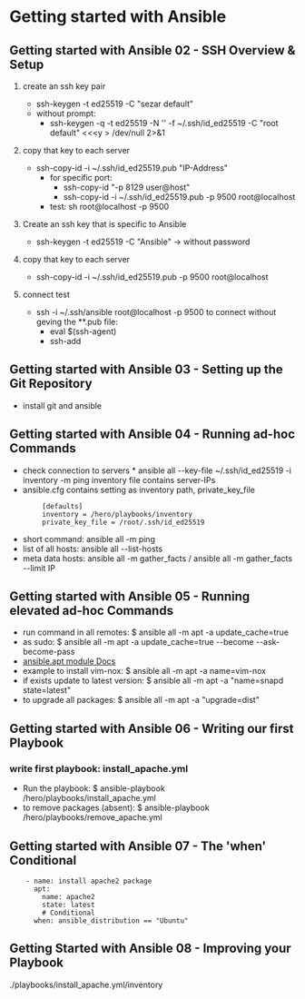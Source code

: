 
# Getting started with Ansible

## Getting started with Ansible 02 - SSH Overview & Setup

1. create an ssh key pair
    * ssh-keygen -t ed25519 -C "sezar default"
    * without prompt:
        * ssh-keygen -q -t ed25519 -N '' -f ~/.ssh/id_ed25519 -C "root default" <<\<y > /dev/null 2>&1

2. copy that key to each server
    * ssh-copy-id -i ~/.ssh/id_ed25519.pub "IP-Address"
       * for specific port:
            * ssh-copy-id "-p 8129 user@host"
            * ssh-copy-id -i ~/.ssh/id_ed25519.pub -p 9500 root@localhost
       * test: sh root@localhost -p 9500

3. Create an ssh key that is specific to Ansible
    * ssh-keygen -t ed25519 -C "Ansible" -> without password

4. copy that key to each server
    * ssh-copy-id -i ~/.ssh/id_ed25519.pub -p 9500 root@localhost

5. connect test
    * ssh -i ~/.ssh/ansible root@localhost -p 9500
    to connect without geving the **.pub file:
        * eval $(ssh-agent)
        * ssh-add

## Getting started with Ansible 03 - Setting up the Git Repository

* install git and ansible

## Getting started with Ansible 04 - Running ad-hoc Commands

* check connection to servers
        * ansible all --key-file  ~/.ssh/id_ed25519 -i inventory -m ping
        inventory file contains server-IPs
* ansible.cfg contains setting as inventory path, private_key_file 

``` ansible
        [defaults]
        inventory = /hero/playbooks/inventory
        private_key_file = /root/.ssh/id_ed25519
```

* short command:  ansible all -m ping
* list of all hosts: ansible all --list-hosts
* meta data hosts: ansible all -m gather_facts / ansible all -m gather_facts --limit IP

## Getting started with Ansible 05 - Running elevated ad-hoc Commands

* run command in all remotes: $ ansible all -m apt -a update_cache=true
* as sudo: $ ansible all -m apt -a update_cache=true --become --ask-become-pass
* [ansible.apt module Docs](https://docs.ansible.com/ansible/latest/collections/ansible/builtin/apt_module.html)
* example to install vim-nox: $ ansible all -m apt -a name=vim-nox
* if exists update to latest version: $ ansible all -m apt -a "name=snapd state=latest"
* to upgrade all packages: $ ansible all -m apt -a "upgrade=dist" 

## Getting started with Ansible 06 - Writing our first Playbook

### write first playbook: install_apache.yml

* Run the playbook: $ ansible-playbook /hero/playbooks/install_apache.yml
* to remove packages (absent): $ ansible-playbook /hero/playbooks/remove_apache.yml

## Getting started with Ansible 07 - The 'when' Conditional

``` ansible
    - name: install apache2 package
      apt:
        name: apache2
        state: latest
        # Conditional
      when: ansible_distribution == "Ubuntu"
```
## Getting Started with Ansible 08 - Improving your Playbook

./playbooks/install_apache.yml/inventory